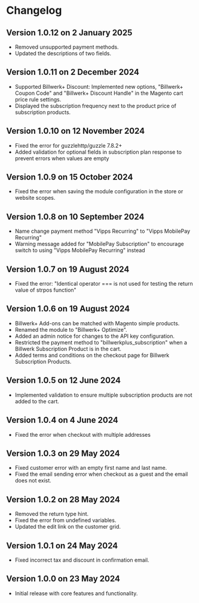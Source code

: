 # Changelog
## Version 1.0.12 on 2 January 2025
- Removed unsupported payment methods.
- Updated the descriptions of two fields.

## Version 1.0.11 on 2 December 2024
- Supported Billwerk+ Discount: Implemented new options, "Billwerk+ Coupon Code" and "Billwerk+ Discount Handle" in the Magento cart price rule settings.
- Displayed the subscription frequency next to the product price of subscription products.

## Version 1.0.10 on 12 November 2024
- Fixed the error for guzzlehttp/guzzle 7.8.2+
- Added validation for optional fields in subscription plan response to prevent errors when values are empty

## Version 1.0.9 on 15 October 2024
- Fixed the error when saving the module configuration in the store or website scopes.

## Version 1.0.8 on 10 September 2024
- Name change payment method "Vipps Recurring" to "Vipps MobilePay Recurring"
- Warning message added for "MobilePay Subscription" to encourage switch to using "Vipps MobilePay Recurring" instead

## Version 1.0.7 on 19 August 2024
- Fixed the error: "Identical operator === is not used for testing the return value of strpos function"

## Version 1.0.6 on 19 August 2024
- Billwerk+ Add-ons can be matched with Magento simple products.
- Renamed the module to "Billwerk+ Optimize".
- Added an admin notice for changes to the API key configuration.
- Restricted the payment method to "billwerkplus_subscription" when a Billwerk Subscription Product is in the cart.
- Added terms and conditions on the checkout page for Billwerk Subscription Products.

## Version 1.0.5 on 12 June 2024
- Implemented validation to ensure multiple subscription products are not added to the cart.

## Version 1.0.4 on 4 June 2024
- Fixed the error when checkout with multiple addresses

## Version 1.0.3 on 29 May 2024
- Fixed customer error with an empty first name and last name.
- Fixed the email sending error when checkout as a guest and the email does not exist.

## Version 1.0.2 on 28 May 2024
- Removed the return type hint.
- Fixed the error from undefined variables.
- Updated the edit link on the customer grid.

## Version 1.0.1 on 24 May 2024
- Fixed incorrect tax and discount in confirmation email.

## Version 1.0.0 on 23 May 2024
- Initial release with core features and functionality.